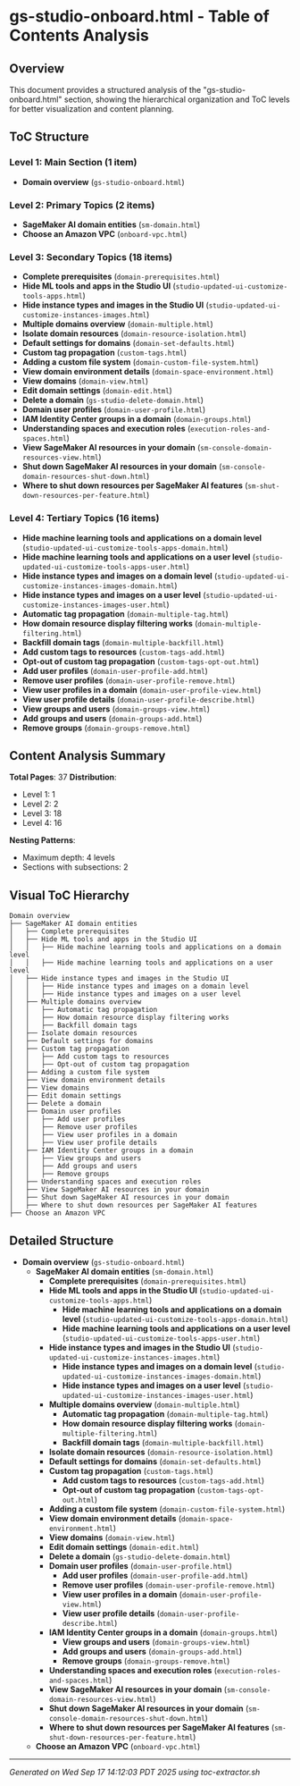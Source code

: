 # gs-studio-onboard.html - Table of Contents Analysis

## Overview
This document provides a structured analysis of the "gs-studio-onboard.html" section, showing the hierarchical organization and ToC levels for better visualization and content planning.

## ToC Structure

### Level 1: Main Section (1 item)
- **Domain overview** (`gs-studio-onboard.html`)

### Level 2: Primary Topics (2 items)
- **SageMaker AI domain entities** (`sm-domain.html`)
- **Choose an Amazon VPC** (`onboard-vpc.html`)

### Level 3: Secondary Topics (18 items)
- **Complete prerequisites** (`domain-prerequisites.html`)
- **Hide ML tools and apps in the Studio UI** (`studio-updated-ui-customize-tools-apps.html`)
- **Hide instance types and images in the Studio UI** (`studio-updated-ui-customize-instances-images.html`)
- **Multiple domains overview** (`domain-multiple.html`)
- **Isolate domain resources** (`domain-resource-isolation.html`)
- **Default settings for domains** (`domain-set-defaults.html`)
- **Custom tag propagation** (`custom-tags.html`)
- **Adding a custom file system** (`domain-custom-file-system.html`)
- **View domain environment details** (`domain-space-environment.html`)
- **View domains** (`domain-view.html`)
- **Edit domain settings** (`domain-edit.html`)
- **Delete a domain** (`gs-studio-delete-domain.html`)
- **Domain user profiles** (`domain-user-profile.html`)
- **IAM Identity Center groups in a domain** (`domain-groups.html`)
- **Understanding spaces and execution roles** (`execution-roles-and-spaces.html`)
- **View SageMaker AI resources in your domain** (`sm-console-domain-resources-view.html`)
- **Shut down SageMaker AI resources in your domain** (`sm-console-domain-resources-shut-down.html`)
- **Where to shut down resources per SageMaker AI features** (`sm-shut-down-resources-per-feature.html`)

### Level 4: Tertiary Topics (16 items)
- **Hide machine learning tools and applications on a domain level** (`studio-updated-ui-customize-tools-apps-domain.html`)
- **Hide machine learning tools and applications on a user level** (`studio-updated-ui-customize-tools-apps-user.html`)
- **Hide instance types and images on a domain level** (`studio-updated-ui-customize-instances-images-domain.html`)
- **Hide instance types and images on a user level** (`studio-updated-ui-customize-instances-images-user.html`)
- **Automatic tag propagation** (`domain-multiple-tag.html`)
- **How domain resource display filtering works** (`domain-multiple-filtering.html`)
- **Backfill domain tags** (`domain-multiple-backfill.html`)
- **Add custom tags to resources** (`custom-tags-add.html`)
- **Opt-out of custom tag propagation** (`custom-tags-opt-out.html`)
- **Add user profiles** (`domain-user-profile-add.html`)
- **Remove user profiles** (`domain-user-profile-remove.html`)
- **View user profiles in a domain** (`domain-user-profile-view.html`)
- **View user profile details** (`domain-user-profile-describe.html`)
- **View groups and users** (`domain-groups-view.html`)
- **Add groups and users** (`domain-groups-add.html`)
- **Remove groups** (`domain-groups-remove.html`)

## Content Analysis Summary

**Total Pages**: 37
**Distribution**:
- Level 1: 1
- Level 2: 2  
- Level 3: 18
- Level 4: 16

**Nesting Patterns**:
- Maximum depth: 4 levels
- Sections with subsections: 2

## Visual ToC Hierarchy

```
Domain overview
├── SageMaker AI domain entities
│   ├── Complete prerequisites
│   ├── Hide ML tools and apps in the Studio UI
│   │   ├── Hide machine learning tools and applications on a domain level
│   │   ├── Hide machine learning tools and applications on a user level
│   ├── Hide instance types and images in the Studio UI
│   │   ├── Hide instance types and images on a domain level
│   │   ├── Hide instance types and images on a user level
│   ├── Multiple domains overview
│   │   ├── Automatic tag propagation
│   │   ├── How domain resource display filtering works
│   │   ├── Backfill domain tags
│   ├── Isolate domain resources
│   ├── Default settings for domains
│   ├── Custom tag propagation
│   │   ├── Add custom tags to resources
│   │   ├── Opt-out of custom tag propagation
│   ├── Adding a custom file system
│   ├── View domain environment details
│   ├── View domains
│   ├── Edit domain settings
│   ├── Delete a domain
│   ├── Domain user profiles
│   │   ├── Add user profiles
│   │   ├── Remove user profiles
│   │   ├── View user profiles in a domain
│   │   ├── View user profile details
│   ├── IAM Identity Center groups in a domain
│   │   ├── View groups and users
│   │   ├── Add groups and users
│   │   ├── Remove groups
│   ├── Understanding spaces and execution roles
│   ├── View SageMaker AI resources in your domain
│   ├── Shut down SageMaker AI resources in your domain
│   ├── Where to shut down resources per SageMaker AI features
├── Choose an Amazon VPC
```

## Detailed Structure

- **Domain overview** (`gs-studio-onboard.html`)
  - **SageMaker AI domain entities** (`sm-domain.html`)
    - **Complete prerequisites** (`domain-prerequisites.html`)
    - **Hide ML tools and apps in the Studio UI** (`studio-updated-ui-customize-tools-apps.html`)
      - **Hide machine learning tools and applications on a domain level** (`studio-updated-ui-customize-tools-apps-domain.html`)
      - **Hide machine learning tools and applications on a user level** (`studio-updated-ui-customize-tools-apps-user.html`)
    - **Hide instance types and images in the Studio UI** (`studio-updated-ui-customize-instances-images.html`)
      - **Hide instance types and images on a domain level** (`studio-updated-ui-customize-instances-images-domain.html`)
      - **Hide instance types and images on a user level** (`studio-updated-ui-customize-instances-images-user.html`)
    - **Multiple domains overview** (`domain-multiple.html`)
      - **Automatic tag propagation** (`domain-multiple-tag.html`)
      - **How domain resource display filtering works** (`domain-multiple-filtering.html`)
      - **Backfill domain tags** (`domain-multiple-backfill.html`)
    - **Isolate domain resources** (`domain-resource-isolation.html`)
    - **Default settings for domains** (`domain-set-defaults.html`)
    - **Custom tag propagation** (`custom-tags.html`)
      - **Add custom tags to resources** (`custom-tags-add.html`)
      - **Opt-out of custom tag propagation** (`custom-tags-opt-out.html`)
    - **Adding a custom file system** (`domain-custom-file-system.html`)
    - **View domain environment details** (`domain-space-environment.html`)
    - **View domains** (`domain-view.html`)
    - **Edit domain settings** (`domain-edit.html`)
    - **Delete a domain** (`gs-studio-delete-domain.html`)
    - **Domain user profiles** (`domain-user-profile.html`)
      - **Add user profiles** (`domain-user-profile-add.html`)
      - **Remove user profiles** (`domain-user-profile-remove.html`)
      - **View user profiles in a domain** (`domain-user-profile-view.html`)
      - **View user profile details** (`domain-user-profile-describe.html`)
    - **IAM Identity Center groups in a domain** (`domain-groups.html`)
      - **View groups and users** (`domain-groups-view.html`)
      - **Add groups and users** (`domain-groups-add.html`)
      - **Remove groups** (`domain-groups-remove.html`)
    - **Understanding spaces and execution roles** (`execution-roles-and-spaces.html`)
    - **View SageMaker AI resources in your domain** (`sm-console-domain-resources-view.html`)
    - **Shut down SageMaker AI resources in your domain** (`sm-console-domain-resources-shut-down.html`)
    - **Where to shut down resources per SageMaker AI features** (`sm-shut-down-resources-per-feature.html`)
  - **Choose an Amazon VPC** (`onboard-vpc.html`)

---
*Generated on Wed Sep 17 14:12:03 PDT 2025 using toc-extractor.sh*
